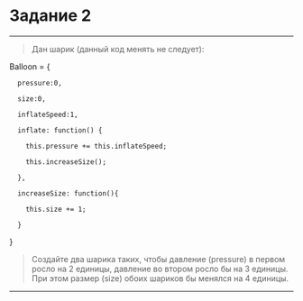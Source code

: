 # Задание 2
---
> Дан шарик (данный код менять не следует):

Balloon = { 

      pressure:0, 

      size:0, 

      inflateSpeed:1,

      inflate: function() { 

        this.pressure += this.inflateSpeed; 

        this.increaseSize();

      }, 

      increaseSize: function(){ 

        this.size += 1; 

      }
}
> Создайте два шарика таких, чтобы давление (pressure) в первом росло на 2 единицы, давление во втором росло бы на 3 единицы. При этом размер (size) обоих шариков бы менялся на 4 единицы.

---

